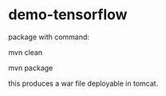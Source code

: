 # demo-tensorflow

package with command:

mvn clean

mvn package

this produces a war file deployable in tomcat.

